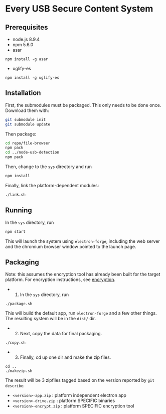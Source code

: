 # Every USB Secure Content System

## Prerequisites
* node.js 8.9.4
* npm 5.6.0
* asar
```
npm install -g asar
```
* uglify-es
```
npm install -g uglify-es
```

## Installation

First, the submodules must be packaged.  This only needs to be done
once.  Download them with:
```bash
git submodule init
git submodule update
```
Then package:
```bash
cd repo/file-browser
npm pack
cd ../node-usb-detection
npm pack
```
Then, change to the `sys` directory and run
```bash
npm install
```
Finally, link the platform-dependent modules:
```bash
./link.sh
```

## Running

In the `sys` directory, run
```bash
npm start
```
This will launch the system using `electron-forge`, including the web
server and the chromium browser window pointed to the launch page.

## Packaging

Note: this assumes the encryption tool has already been built for the
target platform.  For encryption instructions,
see [encryption](./encrypt/README.md).

* 1. In the `sys` directory, run
```
./package.sh
```
This will build the default app, run `electron-forge` and a few other things.
The resulting system will be in the `dist/` dir.
* 2. Next, copy the data for final packaging.
```
./copy.sh
```
* 3. Finally, cd up one dir and make the zip files.
```
cd ..
./makezip.sh
```

The result will be 3 zipfiles tagged based on the version reported
by `git describe`:
* `<version>-app.zip` : platform independent electron app
* `<version>-drive.zip` : platform SPECIFIC binaries
* `<version>-encrypt.zip` : platform SPECIFIC encryption tool
